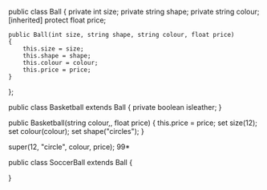 public class Ball
{
	private int size;
	private string shape;
	private string colour;
[inherited] protect float price;

	public Ball(int size, string shape, string colour, float price)
	{
		this.size = size;
		this.shape = shape;
		this.colour = colour;
		this.price = price;
	}

};


<!-- child class, subclass  -->

public class Basketball extends Ball
{
	private boolean isleather;
}

<!-- Basketball constructor -->
public Basketball(string colour,, float price)
{
	this.price = price;
	set size(12);
	set colour(colour);
	set shape("circles");
}
<!-- super is a way to call a constructor for an inherited class -->
super(12, "circle", colour, price);
99*

public class SoccerBall extends Ball 
{

}
